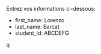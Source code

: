 Entrez vos informations ci-dessous:

* first_name: Lorenzo
* last_name: Barcat
* student_id: ABCDEFG

q
